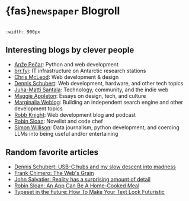 # {fas}`newspaper` Blogroll
```{tags} status:draft
```
```{image} ../assets/images/blogroll.png
:width: 900px
```

## Interesting blogs by clever people

* [Anže Pečar](https://blog.pecar.me): Python and web development
* [brr.fyi](https://brr.fyi): IT infrastructure on Antarctic research stations
* [Chris McLeod](https://chrismcleod.dev): Web development & design
* [Dennis Schubert](https://overengineer.dev): Web development, hardware, and other tech topics
* [Juha-Matti Santala](https://hamatti.org): Technology, community, and the indie web
* [Maggie Appleton](https://maggieappleton.com): Essays on design, tech, and culture
* [Marginalia Weblog](https://www.marginalia.nu/log): Building an independent search engine and other development topics
* [Robb Knight](https://rknight.me): Web development blog and podcast
* [Robin Sloan](https://www.robinsloan.com): Novelist and code chef
* [Simon Willison](https://simonwillison.net): Data journalism, python development, and coercing LLMs into being useful and/or entertaining


## Random favorite articles
* [Dennis Schubert: USB-C hubs and my slow descent into madness](https://overengineer.dev/blog/2021/04/25/usb-c-hub-madness/)
* [Frank Chimero: The Web's Grain ](https://frankchimero.com/blog/2015/the-webs-grain/)
* [John Salvatier: Reality has a surprising amount of detail](http://johnsalvatier.org/blog/2017/reality-has-a-surprising-amount-of-detail)
* [Robin Sloan: An App Can Be A Home-Cooked Meal](https://www.robinsloan.com/notes/home-cooked-app)
* [Typeset in the Future: How To Make Your Text Look Futuristic](https://typesetinthefuture.com/2016/02/18/futuristic)
